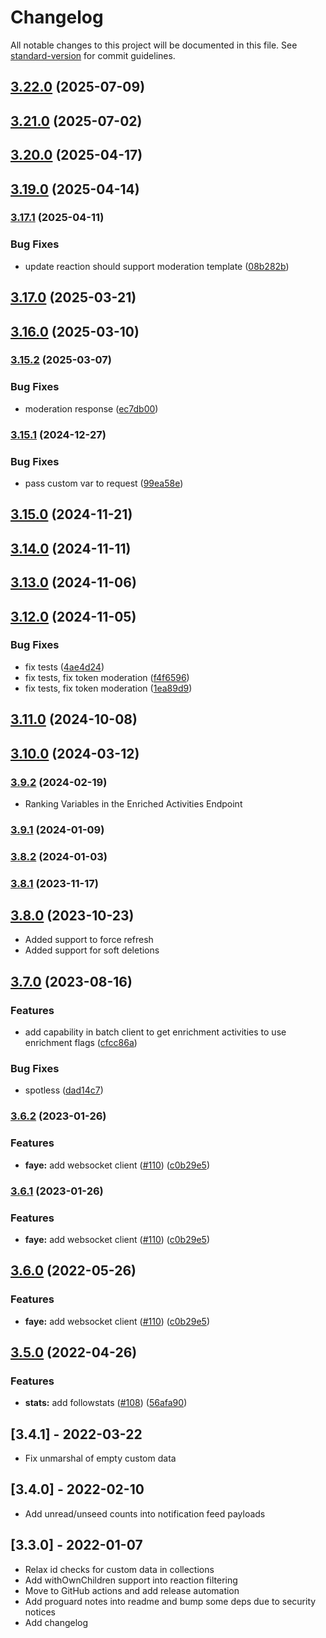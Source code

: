 # Changelog

All notable changes to this project will be documented in this file. See [standard-version](https://github.com/conventional-changelog/standard-version) for commit guidelines.

## [3.22.0](https://github.com/GetStream/stream-java/compare/v3.20.0...v3.22.0) (2025-07-09)

## [3.21.0](https://github.com/GetStream/stream-java/compare/v3.20.0...v3.21.0) (2025-07-02)

## [3.20.0](https://github.com/GetStream/stream-java/compare/v3.19.0...v3.20.0) (2025-04-17)

## [3.19.0](https://github.com/GetStream/stream-java/compare/v3.17.1...v3.19.0) (2025-04-14)

### [3.17.1](https://github.com/GetStream/stream-java/compare/v3.17.0...v3.17.1) (2025-04-11)


### Bug Fixes

* update reaction should support moderation template ([08b282b](https://github.com/GetStream/stream-java/commit/08b282b64170961e3b2cc25f4cc434674651bc84))

## [3.17.0](https://github.com/GetStream/stream-java/compare/v3.16.0...v3.17.0) (2025-03-21)

## [3.16.0](https://github.com/GetStream/stream-java/compare/v3.15.2...v3.16.0) (2025-03-10)

### [3.15.2](https://github.com/GetStream/stream-java/compare/v3.15.1...v3.15.2) (2025-03-07)


### Bug Fixes

* moderation response ([ec7db00](https://github.com/GetStream/stream-java/commit/ec7db0040062c2af6c9db9b3337d240594abf9b4))

### [3.15.1](https://github.com/GetStream/stream-java/compare/v3.15.0...v3.15.1) (2024-12-27)


### Bug Fixes

* pass custom var to request ([99ea58e](https://github.com/GetStream/stream-java/commit/99ea58ef057d7a5eaa1f20aaceb6b28b819e825e))

## [3.15.0](https://github.com/GetStream/stream-java/compare/v3.14.0...v3.15.0) (2024-11-21)

## [3.14.0](https://github.com/GetStream/stream-java/compare/v3.13.0...v3.14.0) (2024-11-11)

## [3.13.0](https://github.com/GetStream/stream-java/compare/v3.12.0...v3.13.0) (2024-11-06)

## [3.12.0](https://github.com/GetStream/stream-java/compare/v3.11.0...v3.12.0) (2024-11-05)


### Bug Fixes

* fix tests ([4ae4d24](https://github.com/GetStream/stream-java/commit/4ae4d2434c81334c82115fd610caf507ce32ac5c))
* fix tests, fix token moderation ([f4f6596](https://github.com/GetStream/stream-java/commit/f4f6596c240349c67f66094ccd5117a7fd3d60e6))
* fix tests, fix token moderation ([1ea89d9](https://github.com/GetStream/stream-java/commit/1ea89d90e19c773dd120d96883d8bd08252e6d86))

## [3.11.0](https://github.com/GetStream/stream-java/compare/v3.10.0...v3.11.0) (2024-10-08)

## [3.10.0](https://github.com/GetStream/stream-java/compare/v3.9.2...v3.10.0) (2024-03-12)

### [3.9.2](https://github.com/GetStream/stream-java/compare/v3.9.1...v3.9.2) (2024-02-19)
* Ranking Variables in the Enriched Activities Endpoint

### [3.9.1](https://github.com/GetStream/stream-java/compare/v3.8.2...v3.9.1) (2024-01-09)

### [3.8.2](https://github.com/GetStream/stream-java/compare/v3.8.1...v3.8.2) (2024-01-03)

### [3.8.1](https://github.com/GetStream/stream-java/compare/v3.8.0...v3.8.1) (2023-11-17)

## [3.8.0](https://github.com/GetStream/stream-java/compare/v3.7.0...v3.8.0) (2023-10-23)
* Added support to force refresh
* Added support for soft deletions

## [3.7.0](https://github.com/GetStream/stream-java/compare/v3.6.2...v3.7.0) (2023-08-16)


### Features

* add capability in batch client to get enrichment activities to use enrichment flags ([cfcc86a](https://github.com/GetStream/stream-java/commit/cfcc86ae3b62fd16cbf733912e7b484a91bb7d8b))


### Bug Fixes

* spotless ([dad14c7](https://github.com/GetStream/stream-java/commit/dad14c7abedd6ca6d9cef7ea4c1a0133cb648e72))

### [3.6.2](https://github.com/GetStream/stream-java/compare/v3.5.0...v3.6.2) (2023-01-26)


### Features

* **faye:** add websocket client ([#110](https://github.com/GetStream/stream-java/issues/110)) ([c0b29e5](https://github.com/GetStream/stream-java/commit/c0b29e51708e424f44686e20d9b2b426da661b4c))

### [3.6.1](https://github.com/GetStream/stream-java/compare/v3.5.0...v3.6.1) (2023-01-26)


### Features

* **faye:** add websocket client ([#110](https://github.com/GetStream/stream-java/issues/110)) ([c0b29e5](https://github.com/GetStream/stream-java/commit/c0b29e51708e424f44686e20d9b2b426da661b4c))

## [3.6.0](https://github.com/GetStream/stream-java/compare/v3.5.0...v3.6.0) (2022-05-26)


### Features

* **faye:** add websocket client ([#110](https://github.com/GetStream/stream-java/issues/110)) ([c0b29e5](https://github.com/GetStream/stream-java/commit/c0b29e51708e424f44686e20d9b2b426da661b4c))

## [3.5.0](https://github.com/GetStream/stream-java/compare/v3.4.1...v3.5.0) (2022-04-26)


### Features

* **stats:** add followstats ([#108](https://github.com/GetStream/stream-java/issues/108)) ([56afa90](https://github.com/GetStream/stream-java/commit/56afa9098d6d21eac5e6c0b75975b32c6684358b))

## [3.4.1] - 2022-03-22

- Fix unmarshal of empty custom data

## [3.4.0] - 2022-02-10

- Add unread/unseed counts into notification feed payloads

## [3.3.0] - 2022-01-07

- Relax id checks for custom data in collections
- Add withOwnChildren support into reaction filtering
- Move to GitHub actions and add release automation
- Add proguard notes into readme and bump some deps due to security notices
- Add changelog
